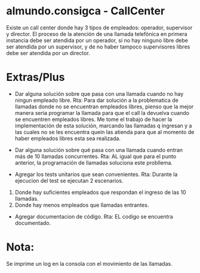 # almundo.consigca - CallCenter
Existe un call center donde hay 3 tipos de empleados: operador, supervisor y director. El proceso de la atención de una llamada telefónica en primera instancia debe ser atendida por un operador, si no hay ninguno libre debe ser atendida por un supervisor, y de no haber tampoco supervisores libres debe ser atendida por un director.

# Extras/Plus
* Dar alguna solución sobre que pasa con una llamada cuando no hay ningun empleado libre.
Rta: Para dar solución a la problematica de llamadas donde no se encuentran empleados libres, pienso que la mejor manera seria programar la llamada para que el call la devuelva cuando se encuentren empleados libres.
Me tome el trabajo de hacer la implementación de esta solución, marcando las llamadas q ingresan y a las cuales no se les encuentra quein las atienda para que al momento de haber empleados libres esta sea realizada.

* Dar alguna solución sobre	qué	pasa con una llamada cuando	entran más de 10 llamadas concurrentes.
Rta: AL igual que para el punto anterior, la programación de llamadas soluciona este probllema.

* Agregar los tests unitarios que sean convenientes.
Rta: Durante la ejecucion del test se ejecutan 2 escenarios.
1. Donde hay suficientes empleados que respondan el ingreso de las 10 llamadas.
2. Donde hay menos empleados que llamadas entrantes.

* Agregar documentacion de código.
Rta: EL codigo se encuentra documentado.

# Nota:
Se imprime un log en la consola con el movimiento de las llamadas.
